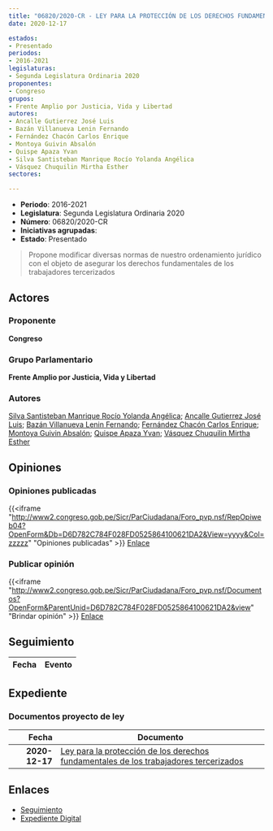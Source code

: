 ```yaml
---
title: "06820/2020-CR - LEY PARA LA PROTECCIÓN DE LOS DERECHOS FUNDAMENTALES DE LOS TRABAJADORES TERCERIZADOS"
date: 2020-12-17

estados:
- Presentado
periodos:
- 2016-2021
legislaturas:
- Segunda Legislatura Ordinaria 2020
proponentes:
- Congreso
grupos:
- Frente Amplio por Justicia, Vida y Libertad
autores:
- Ancalle Gutierrez José Luis
- Bazán Villanueva Lenin Fernando
- Fernández Chacón Carlos Enrique
- Montoya Guivin Absalón
- Quispe Apaza Yvan
- Silva Santisteban Manrique Rocío Yolanda Angélica
- Vásquez Chuquilin Mirtha Esther
sectores:

---
```

- **Periodo**: 2016-2021
- **Legislatura**: Segunda Legislatura Ordinaria 2020
- **Número**: 06820/2020-CR
- **Iniciativas agrupadas**: 
- **Estado**: Presentado

> Propone modificar diversas normas de nuestro ordenamiento jurídico con el objeto de asegurar los derechos fundamentales de los trabajadores tercerizados


## Actores

### Proponente

**Congreso**

### Grupo Parlamentario

**Frente Amplio por Justicia, Vida y Libertad**

### Autores

[Silva Santisteban Manrique Rocío Yolanda Angélica](mailto:mailto:rsilvas@congreso.gob.pe); [Ancalle Gutierrez José Luis](mailto:mailto:jancalle@congreso.gob.pe); [Bazán Villanueva Lenin Fernando](mailto:mailto:lbazan@congreso.gob.pe); [Fernández Chacón Carlos Enrique](mailto:mailto:cfernandezch@congreso.gob.pe); [Montoya Guivin Absalón](mailto:mailto:amontoya@congreso.gob.pe); [Quispe Apaza Yvan](mailto:mailto:mquispes@congreso.gob.pe); [Vásquez Chuquilin Mirtha Esther](mailto:mailto:mvasquezch@congreso.gob.pe)

## Opiniones

### Opiniones publicadas

{{<iframe "http://www2.congreso.gob.pe/Sicr/ParCiudadana/Foro_pvp.nsf/RepOpiweb04?OpenForm&Db=D6D782C784F028FD0525864100621DA2&View=yyyy&Col=zzzzz" "Opiniones publicadas" >}}
[Enlace](http://www2.congreso.gob.pe/Sicr/ParCiudadana/Foro_pvp.nsf/RepOpiweb04?OpenForm&Db=D6D782C784F028FD0525864100621DA2&View=yyyy&Col=zzzzz)

### Publicar opinión

{{<iframe "http://www2.congreso.gob.pe/Sicr/ParCiudadana/Foro_pvp.nsf/Documentos?OpenForm&ParentUnid=D6D782C784F028FD0525864100621DA2&view" "Brindar opinión" >}}
[Enlace](http://www2.congreso.gob.pe/Sicr/ParCiudadana/Foro_pvp.nsf/Documentos?OpenForm&ParentUnid=D6D782C784F028FD0525864100621DA2&view)


## Seguimiento

| Fecha | Evento |
|------:|--------|


## Expediente

### Documentos proyecto de ley

| Fecha | Documento |
|------:|-----------|
| **2020-12-17** | [Ley para la protección de los derechos fundamentales de los trabajadores tercerizados](http://www.leyes.congreso.gob.pe/Documentos/2016_2021/Proyectos_de_Ley_y_de_Resoluciones_Legislativas/PL06820-20201217.pdf) |

## Enlaces

- [Seguimiento](http://www2.congreso.gob.pe/Sicr/TraDocEstProc/CLProLey2016.nsf/f7fff46988ca05b1052578e100829cc7/065f9847a24096cd05258641006d07df?OpenDocument)
- [Expediente Digital](http://www2.congreso.gob.pe/Sicr/TraDocEstProc/Expvirt_2011.nsf/visbusqptramdoc1621/06820?opendocument)


